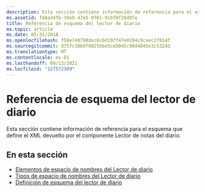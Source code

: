 ```yaml
---
description: Esta sección contiene información de referencia para el esquema que define el XML devuelto por el componente Lector de notas del diario.
ms.assetid: fd4a34fb-39e9-47e5-9761-9cbf0f28d9fe
title: Referencia de esquema del lector de diario
ms.topic: article
ms.date: 05/31/2018
ms.openlocfilehash: f58e748798dec6c6d19ff47e0194c9caec2f814f
ms.sourcegitcommit: d75fc10b9f0825bbe5ce5045c90d4045e3c53243
ms.translationtype: MT
ms.contentlocale: es-ES
ms.lasthandoff: 09/13/2021
ms.locfileid: "127572309"
---
```

# <a name="journal-reader-schema-reference"></a>Referencia de esquema del lector de diario

Esta sección contiene información de referencia para el esquema que define el XML devuelto por el componente Lector de notas del diario.

## <a name="in-this-section"></a>En esta sección

-   [Elementos de espacio de nombres del Lector de diario](journal-reader-namespace-elements.md)
-   [Tipos de espacio de nombres del Lector de diario](journal-reader-namespace-types.md)
-   [Definición de esquema del lector de diario](journal-reader-schema-definition.md)

 

 



